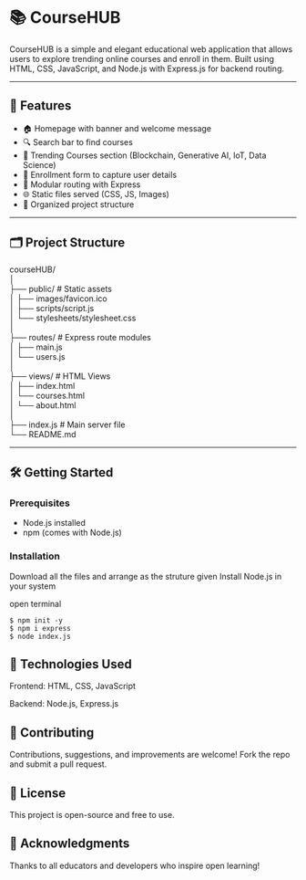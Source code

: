 # 📚 CourseHUB

CourseHUB is a simple and elegant educational web application that allows users to explore trending online courses and enroll in them. Built using HTML, CSS, JavaScript, and Node.js with Express.js for backend routing.

---

## 🚀 Features

- 🏠 Homepage with banner and welcome message
- 🔍 Search bar to find courses
- 📖 Trending Courses section (Blockchain, Generative AI, IoT, Data Science)
- 📝 Enrollment form to capture user details
- 📄 Modular routing with Express
- 🌐 Static files served (CSS, JS, Images)
- 📁 Organized project structure

---

## 🗂️ Project Structure
courseHUB/<br>
│<br>
├── public/ # Static assets<br>
│ ├── images/favicon.ico<br>
│ ├── scripts/script.js<br>
│ └── stylesheets/stylesheet.css<br>
│<br>
├── routes/ # Express route modules <br>
│ ├── main.js<br>
│ └── users.js<br>
│<br>
├── views/ # HTML Views<br>
│ ├── index.html<br>
│ └── courses.html<br>
│ └── about.html<br>
│<br>
├── index.js # Main server file<br>
└── README.md<br>


---

## 🛠️ Getting Started

### Prerequisites

- Node.js installed
- npm (comes with Node.js)

### Installation
Download all the files and arrange as the struture given 
Install Node.js in your system

open terminal 
```
$ npm init -y
$ npm i express
$ node index.js
```

## 🔧 Technologies Used
Frontend: HTML, CSS, JavaScript

Backend: Node.js, Express.js

## 🤝 Contributing
Contributions, suggestions, and improvements are welcome! Fork the repo and submit a pull request.

## 📄 License
This project is open-source and free to use.

## 🙌 Acknowledgments
Thanks to all educators and developers who inspire open learning!



